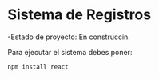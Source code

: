 <h1> Sistema de Registros</h1>

-Estado de proyecto: En construccin.

Para ejecutar el sistema debes poner:

```npm install react```
